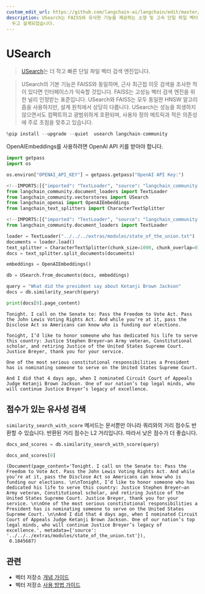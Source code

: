 ```yaml
---
custom_edit_url: https://github.com/langchain-ai/langchain/edit/master/docs/docs/integrations/vectorstores/usearch.ipynb
description: USearch는 FAISS와 유사한 기능을 제공하는 소형 및 고속 단일 파일 벡터 검색 엔진으로, 사용자 정의 메트릭에 중점을
  두고 설계되었습니다.
---
```


# USearch
> [USearch](https://unum-cloud.github.io/usearch/)는 더 작고 빠른 단일 파일 벡터 검색 엔진입니다.

> USearch의 기본 기능은 FAISS와 동일하며, 근사 최근접 이웃 검색을 조사한 적이 있다면 인터페이스가 익숙할 것입니다. FAISS는 고성능 벡터 검색 엔진을 위한 널리 인정받는 표준입니다. USearch와 FAISS는 모두 동일한 HNSW 알고리즘을 사용하지만, 설계 원칙에서 상당히 다릅니다. USearch는 성능을 희생하지 않으면서도 컴팩트하고 광범위하게 호환되며, 사용자 정의 메트릭과 적은 의존성에 주로 초점을 맞추고 있습니다.

```python
%pip install --upgrade --quiet  usearch langchain-community
```


OpenAIEmbeddings를 사용하려면 OpenAI API 키를 받아야 합니다.

```python
import getpass
import os

os.environ["OPENAI_API_KEY"] = getpass.getpass("OpenAI API Key:")
```


```python
<!--IMPORTS:[{"imported": "TextLoader", "source": "langchain_community.document_loaders", "docs": "https://api.python.langchain.com/en/latest/document_loaders/langchain_community.document_loaders.text.TextLoader.html", "title": "USearch"}, {"imported": "USearch", "source": "langchain_community.vectorstores", "docs": "https://api.python.langchain.com/en/latest/vectorstores/langchain_community.vectorstores.usearch.USearch.html", "title": "USearch"}, {"imported": "OpenAIEmbeddings", "source": "langchain_openai", "docs": "https://api.python.langchain.com/en/latest/embeddings/langchain_openai.embeddings.base.OpenAIEmbeddings.html", "title": "USearch"}, {"imported": "CharacterTextSplitter", "source": "langchain_text_splitters", "docs": "https://api.python.langchain.com/en/latest/character/langchain_text_splitters.character.CharacterTextSplitter.html", "title": "USearch"}]-->
from langchain_community.document_loaders import TextLoader
from langchain_community.vectorstores import USearch
from langchain_openai import OpenAIEmbeddings
from langchain_text_splitters import CharacterTextSplitter
```


```python
<!--IMPORTS:[{"imported": "TextLoader", "source": "langchain_community.document_loaders", "docs": "https://api.python.langchain.com/en/latest/document_loaders/langchain_community.document_loaders.text.TextLoader.html", "title": "USearch"}]-->
from langchain_community.document_loaders import TextLoader

loader = TextLoader("../../../extras/modules/state_of_the_union.txt")
documents = loader.load()
text_splitter = CharacterTextSplitter(chunk_size=1000, chunk_overlap=0)
docs = text_splitter.split_documents(documents)

embeddings = OpenAIEmbeddings()
```


```python
db = USearch.from_documents(docs, embeddings)

query = "What did the president say about Ketanji Brown Jackson"
docs = db.similarity_search(query)
```


```python
print(docs[0].page_content)
```

```output
Tonight. I call on the Senate to: Pass the Freedom to Vote Act. Pass the John Lewis Voting Rights Act. And while you’re at it, pass the Disclose Act so Americans can know who is funding our elections. 

Tonight, I’d like to honor someone who has dedicated his life to serve this country: Justice Stephen Breyer—an Army veteran, Constitutional scholar, and retiring Justice of the United States Supreme Court. Justice Breyer, thank you for your service. 

One of the most serious constitutional responsibilities a President has is nominating someone to serve on the United States Supreme Court. 

And I did that 4 days ago, when I nominated Circuit Court of Appeals Judge Ketanji Brown Jackson. One of our nation’s top legal minds, who will continue Justice Breyer’s legacy of excellence.
```

## 점수가 있는 유사성 검색
`similarity_search_with_score` 메서드는 문서뿐만 아니라 쿼리와의 거리 점수도 반환할 수 있습니다. 반환된 거리 점수는 L2 거리입니다. 따라서 낮은 점수가 더 좋습니다.

```python
docs_and_scores = db.similarity_search_with_score(query)
```


```python
docs_and_scores[0]
```


```output
(Document(page_content='Tonight. I call on the Senate to: Pass the Freedom to Vote Act. Pass the John Lewis Voting Rights Act. And while you’re at it, pass the Disclose Act so Americans can know who is funding our elections. \n\nTonight, I’d like to honor someone who has dedicated his life to serve this country: Justice Stephen Breyer—an Army veteran, Constitutional scholar, and retiring Justice of the United States Supreme Court. Justice Breyer, thank you for your service. \n\nOne of the most serious constitutional responsibilities a President has is nominating someone to serve on the United States Supreme Court. \n\nAnd I did that 4 days ago, when I nominated Circuit Court of Appeals Judge Ketanji Brown Jackson. One of our nation’s top legal minds, who will continue Justice Breyer’s legacy of excellence.', metadata={'source': '../../../extras/modules/state_of_the_union.txt'}),
 0.1845687)
```


## 관련

- 벡터 저장소 [개념 가이드](/docs/concepts/#vector-stores)
- 벡터 저장소 [사용 방법 가이드](/docs/how_to/#vector-stores)